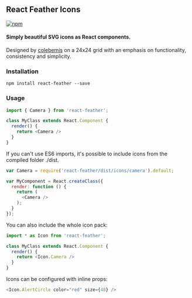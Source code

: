 ## React Feather Icons

[![npm](https://img.shields.io/npm/v/react-feather.svg)](https://www.npmjs.com/package/react-feather)

#### Simply beautiful SVG icons as React components.
Designed by [colebemis](https://github.com/colebemis/) on a 24x24 grid with an emphasis on functionality, consistency and simplicity.

### Installation
    npm install react-feather --save

### Usage

```javascript
import { Camera } from 'react-feather';

class MyClass extends React.Component {
  render() {
    return <Camera />
  }
}
````
If you can't use ES6 imports, it's possible to include icons from the compiled folder ./dist.
```javascript
var Camera = require('react-feather/dist/icons/camera').default;

var MyComponent = React.createClass({
  render: function () {
    return (
      <Camera />
    );
  }
});
```
You can also include the whole icon pack:

```javascript
import * as Icon from 'react-feather';

class MyClass extends React.Component {
  render() {
    return <Icon.Camera />
  }
}
```
Icons can be configured with inline props:
```javascript
<Icon.AlertCircle color="red" size={48} />
```
